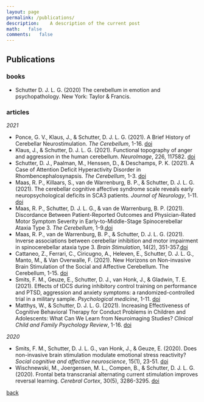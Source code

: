 ```yaml
---
layout: page
permalink: /publications/
description:	A description of the current post
math:	false
comments:	false
---
```

## Publications
### books
* Schutter D. J. L. G. (2020) The cerebellum in emotion and psychopathology. New York: Taylor & Francis.

### articles
_2021_
* Ponce, G. V., Klaus, J., & Schutter, D. J. L. G. (2021). A Brief History of Cerebellar Neurostimulation. _The Cerebellum_, 1-16. [doi](https://doi.org/10.1007/s12311-021-01310-2)
* Klaus, J., & Schutter, D. J. L. G. (2021). Functional topography of anger and aggression in the human cerebellum. _NeuroImage_, 226, 117582. [doi](https://doi.org/10.1016/j.neuroimage.2020.117582)
* Schutter, D. J., Paalman, M., Henssen, D., & Deschamps, P. K. (2021). A Case of Attention Deficit Hyperactivity Disorder in Rhombencephalosynapsis. _The Cerebellum_, 1-3. [doi](https://doi.org/10.1007/s12311-021-01234-x)
* Maas, R. P., Killaars, S., van de Warrenburg, B. P., & Schutter, D. J. L. G.(2021). The cerebellar cognitive affective syndrome scale reveals early neuropsychological deficits in SCA3 patients. _Journal of Neurology_, 1-11.
[doi](https://doi.org/10.1007/s00415-021-10516-7)
* Maas, R. P., Schutter, D. J. L. G., & van de Warrenburg, B. P. (2021). Discordance Between Patient-Reported Outcomes and Physician-Rated Motor Symptom Severity in Early-to-Middle-Stage Spinocerebellar Ataxia Type 3. _The Cerebellum_, 1-9.[doi](https://doi.org/10.1007/s12311-021-01252-9)
* Maas, R. P., van de Warrenburg, B. P., & Schutter, D. J. L. G. (2021). Inverse associations between cerebellar inhibition and motor impairment in spinocerebellar ataxia type 3. _Brain Stimulation_, 14(2), 351-357.[doi](https://doi.org/10.1016/j.brs.2021.01.020)
* Cattaneo, Z., Ferrari, C., Ciricugno, A., Heleven, E., Schutter, D. J. L. G., Manto, M., & Van Overwalle, F. (2021). New Horizons on Non-invasive Brain Stimulation of the Social and Affective Cerebellum. The Cerebellum, 1-15. [doi](https://doi.org/10.1007/s12311-021-01300-4)
* Smits, F. M., Geuze, E., Schutter, D. J., van Honk, J., & Gladwin, T. E. (2021). Effects of tDCS during inhibitory control training on performance and PTSD, aggression and anxiety symptoms: a randomized-controlled trial in a military sample. _Psychological medicine_, 1-11. [doi](https://doi.org/10.1017/S0033291721000817)
* Matthys, W., & Schutter, D. J. L. G. (2021). Increasing Effectiveness of Cognitive Behavioral Therapy for Conduct Problems in Children and Adolescents: What Can We Learn from Neuroimaging Studies? _Clinical Child and Family Psychology Review_, 1-16. [doi](https://doi.org/10.1007/s10567-021-00346-4)


_2020_
* Smits, F. M., Schutter, D. J. L. G., van Honk, J., & Geuze, E. (2020). Does non-invasive brain stimulation modulate emotional stress reactivity? _Social cognitive and affective neuroscience_, 15(1), 23-51. [doi](https://doi.org/10.1093/scan/nsaa011)
* Wischnewski, M., Joergensen, M. L., Compen, B., & Schutter, D. J. L. G.(2020). Frontal beta transcranial alternating current stimulation improves reversal learning. _Cerebral Cortex_, 30(5), 3286-3295. [doi](https://doi.org/10.1093/cercor/bhz309)


[back](./)
